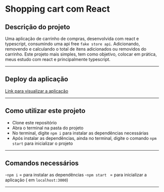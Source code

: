 # Shopping cart com React

## Descrição do projeto
Uma aplicação de carrinho de compras, desenvolvida com react e typescript, consumindo uma api free `fake store api`. Adicionando, removendo e calculando o total de itens adicionados ou removidos do carrinho. Este projeto mais simples, tem como objetivo, colocar em prática, meus estudo com react e principalmente typescript. 
<hr>

## Deploy da aplicação

[Link para visualizar a aplicação](https://custom-shopping-cart.netlify.app/)
<hr>

## Como utilizar este projeto
- Clone este repositório
- Abra o terminal na pasta do projeto
- No terminal, digite ` npm i ` para instalar as dependências necessárias
- Após instalar as dependências, ainda no terminal, digite o comando ` npm start ` para inicializar o projeto
<hr>

## Comandos necessários
-`npm i` = para instalar as dependências
-`npm start ` = para inicializar a aplicação ( em ` localhost:3000 `)
<hr>

